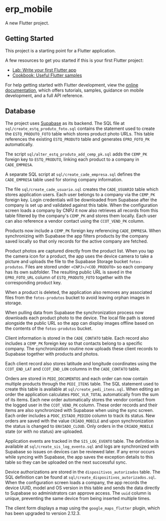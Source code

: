 # erp_mobile

A new Flutter project.

## Getting Started

This project is a starting point for a Flutter application.

A few resources to get you started if this is your first Flutter project:

- [Lab: Write your first Flutter app](https://docs.flutter.dev/get-started/codelab)
- [Cookbook: Useful Flutter samples](https://docs.flutter.dev/cookbook)

For help getting started with Flutter development, view the
[online documentation](https://docs.flutter.dev/), which offers tutorials,
samples, guidance on mobile development, and a full API reference.

## Database

The project uses [Supabase](https://supabase.com/) as its backend. The SQL file
at `sql/create_estq_produto_foto.sql` contains the statement used to create the
`ESTQ_PRODUTO_FOTO` table which stores product photo URLs. This table
references the existing `ESTQ_PRODUTO` table and generates `EPRO_FOTO_PK`
automatically.

The script `sql/alter_estq_produto_add_cemp_pk.sql` adds the `CEMP_PK`
foreign key to `ESTQ_PRODUTO`, linking each product to a company in
`CADE_EMPRESA`.

A separate SQL script at `sql/create_cade_empresa.sql` defines the
`CADE_EMPRESA` table used for storing company information.

The file `sql/create_cade_usuario.sql` creates the `CADE_USUARIO` table
which stores application users. Each user belongs to a company via the
`CEMP_PK` foreign key. Login credentials will be downloaded from Supabase
after the company is set up and validated against this table. When the
configuration screen loads a company by CNPJ it now also retrieves all
records from this table filtered by the company's `CEMP_PK` and stores
them locally.
Each user can also reference a vendor contact using the `CCOT_VEND_PK`
column.

Products now include a `CEMP_PK` foreign key referencing `CADE_EMPRESA`.
When synchronizing with Supabase the app filters products by the
company saved locally so that only records for the active company are
fetched.

Product photos are captured directly from the product list. When you tap the
camera icon for a product, the app uses the device camera to take a picture and
uploads the file to the Supabase Storage bucket `fotos-produtos`.
Files are stored under `<CNPJ>/<COD_PRODUTO>` so each company has its own
subfolder. The resulting public URL is saved in the `EPRO_FOTO_URL` column of
`ESTQ_PRODUTO_FOTO` together with the corresponding product key.

When a product is deleted, the application also removes any associated files
from the `fotos-produtos` bucket to avoid leaving orphan images in storage.

When pulling data from Supabase the synchronization process now downloads
each product photo to the device. The local file path is stored alongside the
public URL so the app can display images offline based on the contents of the
`fotos-produtos` bucket.

Client information is stored in the `CADE_CONTATO` table. Each record also
includes a `CEMP_PK` foreign key so that contacts belong to a specific
company. The synchronization routine now uploads these client records to
Supabase together with products and photos.

Each client record also stores latitude and longitude coordinates using the
`CCOT_END_LAT` and `CCOT_END_LON` columns in the `CADE_CONTATO` table.

Orders are stored in `PEDI_DOCUMENTOS` and each order can now contain
multiple products through the `PEDI_ITENS` table. The SQL statement used to
create this table is available at `sql/create_pedi_itens.sql`. When editing an
order the application calculates `PDOC_VLR_TOTAL` automatically from the sum
of its items. Each new order automatically stores the vendor contact from the
logged user in the `CCOT_VEND_PK` column. These order records and their items
are also synchronized with Supabase when using the sync screen. Each order
includes a `PDOC_ESTADO_PEDIDO` column to track its status. New orders are
saved with the value `CRIADO_MOBILE` and upon synchronization the status is
changed to `ENVIADO_CLOUD`. Only orders in the `CRIADO_MOBILE` state (or with
no status) are uploaded.

Application events are tracked in the `SIS_LOG_EVENTO` table. The definition is
available at `sql/create_sis_log_evento.sql` and logs are synchronized with
Supabase so issues on devices can be reviewed later.
If any error occurs while syncing with Supabase, the app saves the exception
details to this table so they can be uploaded on the next successful sync.

Device authorizations are stored in the `dispositivos_autorizados` table. The
SQL definition can be found at `sql/create_dispositivos_autorizados.sql`. When
the configuration screen loads a company, the app records the device UUID,
model and OS version in this table and sends the data directly to Supabase so
administrators can approve access.
The `uuid` column is unique, preventing the same device from being inserted multiple times.

The client form displays a map using the `google_maps_flutter` plugin, which
has been upgraded to version 2.12.3.

